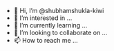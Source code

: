 - 👋 Hi, I’m @shubhamshukla-kiwi
- 👀 I’m interested in ...
- 🌱 I’m currently learning ...
- 💞️ I’m looking to collaborate on ...
- 📫 How to reach me ...

<!---
shubhamshukla-kiwi/shubhamshukla-kiwi is a ✨ special ✨ repository because its `README.md` (this file) appears on your GitHub profile.
You can click the Preview link to take a look at your changes.
--->
